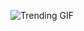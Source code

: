 
<!-- GIF_SECTION -->
![Trending GIF](https://media2.giphy.com/media/v1.Y2lkPThiYjIxNzcybG9tMzdxbTNkcDAwMGcyb2x2MmUwaHVvejgxNmswMmNleXF2Zm1weCZlcD12MV9naWZzX3NlYXJjaCZjdD1n/khMQDMRqOBEToISmyp/giphy.gif)
<!-- END_GIF_SECTION -->
